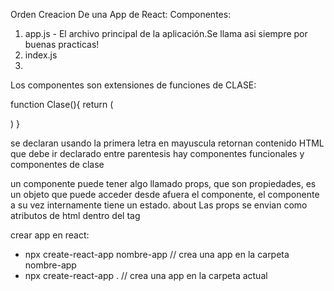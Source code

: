 Orden Creacion De una App de React:
Componentes:

1. app.js - El archivo principal de la aplicación.Se llama asi siempre por buenas practicas!
2. index.js
3.

Los componentes son extensiones de funciones de CLASE:

function Clase(){
return (

<div></div>
)
}

se declaran usando la primera letra en mayuscula
retornan contenido HTML que debe ir declarado entre parentesis
hay componentes funcionales y componentes de clase

un componente puede tener algo llamado props, que son propiedades, es un objeto que puede acceder desde afuera el componente, el componente a su vez internamente tiene un estado. about
Las props se envian como atributos de html dentro del tag

crear app en react:

- npx create-react-app nombre-app // crea una app en la carpeta nombre-app
- npx create-react-app . // crea una app en la carpeta actual
